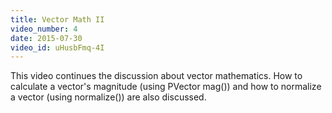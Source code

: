 ```yaml
---
title: Vector Math II
video_number: 4
date: 2015-07-30
video_id: uHusbFmq-4I
---
```

This video continues the discussion about vector mathematics.  How to calculate a vector's magnitude (using PVector mag()) and how to normalize a vector (using normalize()) are also discussed.

